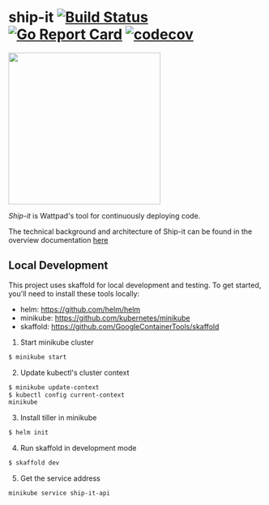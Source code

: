 # ship-it [![Build Status](https://travis-ci.com/Wattpad/ship-it.svg?branch=master)](https://travis-ci.com/Wattpad/ship-it) [![Go Report Card](https://goreportcard.com/badge/github.com/Wattpad/ship-it)](https://goreportcard.com/report/github.com/Wattpad/ship-it) [![codecov](https://codecov.io/gh/Wattpad/ship-it/branch/master/graph/badge.svg)](https://codecov.io/gh/Wattpad/ship-it)

<img src="https://media.giphy.com/media/143vPc6b08locw/giphy.gif" width="300">

_Ship-it_ is Wattpad's tool for continuously deploying code.  

The technical background and architecture of Ship-it can be found in the overview documentation [here](./docs/OVERVIEW.md)

## Local Development

This project uses skaffold for local development and testing. To get started,
you'll need to install these tools locally:

* helm: https://github.com/helm/helm
* minikube: https://github.com/kubernetes/minikube
* skaffold: https://github.com/GoogleContainerTools/skaffold

1. Start minikube cluster

```bash
$ minikube start
```

2. Update kubectl's cluster context

```bash
$ minikube update-context
$ kubectl config current-context
minikube
```

3. Install tiller in minikube

```bash
$ helm init
```

4. Run skaffold in development mode

```bash
$ skaffold dev
```

5. Get the service address

```bash
minikube service ship-it-api
```
